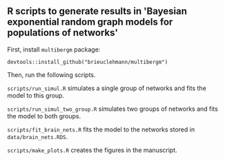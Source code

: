 ## R scripts to generate results in 'Bayesian exponential random graph models for populations of networks'

First, install `multibergm` package:

```
devtools::install_github("brieuclehmann/multibergm")
```

Then, run the following scripts.

`scripts/run_simul.R` simulates a single group of networks and fits the model to this group.

`scripts/run_simul_two_group.R` simulates two groups of networks and fits the model to both groups.

`scripts/fit_brain_nets.R` fits the model to the networks stored in `data/brain_nets.RDS`.

`scripts/make_plots.R` creates the figures in the manuscript.
